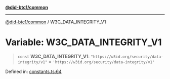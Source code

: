 [**@did-btc1/common**](../README.md)

***

[@did-btc1/common](../globals.md) / W3C\_DATA\_INTEGRITY\_V1

# Variable: W3C\_DATA\_INTEGRITY\_V1

> `const` **W3C\_DATA\_INTEGRITY\_V1**: `"https://w3id.org/security/data-integrity/v1"` = `'https://w3id.org/security/data-integrity/v1'`

Defined in: [constants.ts:64](https://github.com/dcdpr/did-btc1-js/blob/4ab6f9915d95beed9bc633644c9db1539395f512/packages/common/src/constants.ts#L64)
